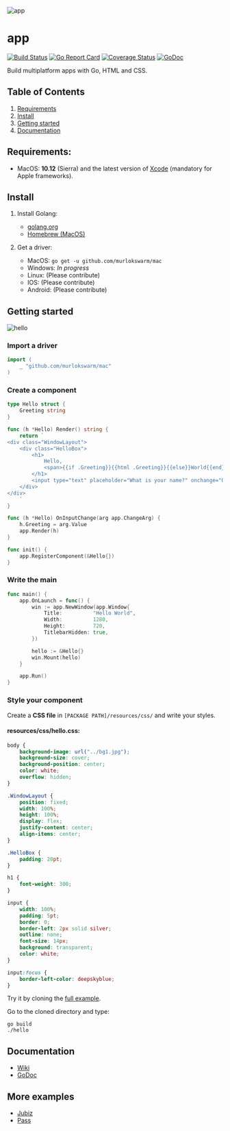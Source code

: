 ![app](https://github.com/murlokswarm/app/wiki/assets/logo.png)
# app
[![Build Status](https://travis-ci.org/murlokswarm/app.svg?branch=master)](https://travis-ci.org/murlokswarm/app)
[![Go Report Card](https://goreportcard.com/badge/github.com/murlokswarm/app)](https://goreportcard.com/report/github.com/murlokswarm/app)
[![Coverage Status](https://coveralls.io/repos/github/murlokswarm/app/badge.svg?branch=master)](https://coveralls.io/github/murlokswarm/app?branch=master)
[![GoDoc](https://godoc.org/github.com/murlokswarm/app?status.svg)](https://godoc.org/github.com/murlokswarm/app)

Build multiplatform apps with Go, HTML and CSS.

## Table of Contents
1. [Requirements](#req)
2. [Install](#install)
3. [Getting started](#gettingstarted)
4. [Documentation](#doc)

<a name="req"></a>
## Requirements:
- MacOS: **10.12** (Sierra) and the latest version of [Xcode](https://itunes.apple.com/us/app/xcode/id497799835?mt=12) (mandatory for Apple frameworks).

<a name="install"></a>
## Install
1. Install Golang:
    - [golang.org](https://golang.org/doc/install)
    - [Homebrew (MacOS)](http://www.golangbootcamp.com/book/get_setup)

2. Get a driver:
    - MacOS: ```go get -u github.com/murlokswarm/mac```
    - Windows: *In progress*
    - Linux: (Please contribute)
    - IOS: (Please contribute)
    - Android: (Please contribute)

<a name="gettingstarted"></a>
## Getting started
![hello](https://github.com/murlokswarm/app/wiki/assets/hello.png)

### Import a driver
```Go
import (
	_ "github.com/murlokswarm/mac"
)
```

### Create a component
```Go
type Hello struct {
	Greeting string
}

func (h *Hello) Render() string {
	return `
<div class="WindowLayout">    
    <div class="HelloBox">
        <h1>
            Hello,
            <span>{{if .Greeting}}{{html .Greeting}}{{else}}World{{end}}</span>
        </h1>
        <input type="text" placeholder="What is your name?" onchange="OnInputChange" />
    </div>
</div>
    `
}

func (h *Hello) OnInputChange(arg app.ChangeArg) {
	h.Greeting = arg.Value
	app.Render(h)
}

func init() {
	app.RegisterComponent(&Hello{})
}
```

### Write the main
```go
func main() {
	app.OnLaunch = func() {
		win := app.NewWindow(app.Window{
			Title:          "Hello World",
			Width:          1280,
			Height:         720,
			TitlebarHidden: true,
		})

		hello := &Hello{}
		win.Mount(hello)
	}

	app.Run()
}
```

### Style your component
Create a **CSS file** in ```[PACKAGE PATH]/resources/css/``` and write your 
styles.

#### resources/css/hello.css:
```css
body {
    background-image: url("../bg1.jpg");
    background-size: cover;
    background-position: center;
    color: white;
    overflow: hidden;
}

.WindowLayout {
    position: fixed;
    width: 100%;
    height: 100%;
    display: flex;
    justify-content: center;
    align-items: center;
}

.HelloBox {
    padding: 20pt;
}

h1 {
    font-weight: 300;
}

input {
    width: 100%;
    padding: 5pt;
    border: 0;
    border-left: 2px solid silver;
    outline: none;
    font-size: 14px;
    background: transparent;
    color: white;
}

input:focus {
    border-left-color: deepskyblue;
}
```

Try it by cloning the [full example](https://github.com/murlokswarm/examples/tree/master/mac/hello).

Go to the cloned directory and type:

```
go build
./hello
```

<a name="doc"></a>
## Documentation
- [Wiki](https://github.com/murlokswarm/app/wiki)
- [GoDoc](https://godoc.org/github.com/murlokswarm/app)

## More examples
- [Jubiz](https://github.com/maxence-charriere/jubiz)
- [Pass](https://github.com/grocid/PassMacOS)
